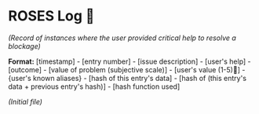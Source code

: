 # ROSES Log 🌹

*(Record of instances where the user provided critical help to resolve a blockage)*

**Format:** [timestamp] - [entry number] - [issue description] - [user's help] - [outcome] - [value of problem (subjective scale)] - [user's value (1-5)🌹] - {user's known aliases} - [hash of this entry's data] - [hash of (this entry's data + previous entry's hash)] - [hash function used]

*(Initial file)*
